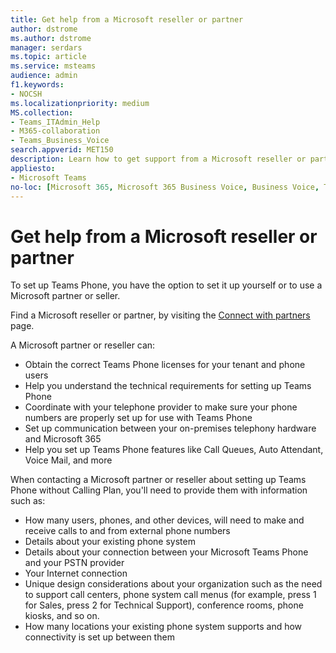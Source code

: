 ```yaml
---
title: Get help from a Microsoft reseller or partner
author: dstrome 
ms.author: dstrome
manager: serdars
ms.topic: article
ms.service: msteams
audience: admin
f1.keywords:
- NOCSH
ms.localizationpriority: medium
MS.collection: 
- Teams_ITAdmin_Help
- M365-collaboration
- Teams_Business_Voice
search.appverid: MET150
description: Learn how to get support from a Microsoft reseller or partner to help you set up Microsoft Teams Phone without a Calling Plan.
appliesto: 
- Microsoft Teams
no-loc: [Microsoft 365, Microsoft 365 Business Voice, Business Voice, Teams, Microsoft Teams, Office 365]
---
```


# Get help from a Microsoft reseller or partner

To set up Teams Phone, you have the option to set it up yourself or to use a Microsoft partner or seller.

Find a Microsoft reseller or partner, by visiting the [Connect with partners](https://appsource.microsoft.com/marketplace/partner-dir) page.

A Microsoft partner or reseller can:

- Obtain the correct Teams Phone licenses for your tenant and phone users
- Help you understand the technical requirements for setting up Teams Phone
- Coordinate with your telephone provider to make sure your phone numbers are properly set up for use with Teams Phone
- Set up communication between your on-premises telephony hardware and Microsoft 365
- Help you set up Teams Phone features like Call Queues, Auto Attendant, Voice Mail, and more

When contacting a Microsoft partner or reseller about setting up Teams Phone without Calling Plan, you'll need to provide them with information such as:

- How many users, phones, and other devices, will need to make and receive calls to and from external phone numbers
- Details about your existing phone system
- Details about your connection between your Microsoft Teams Phone and your PSTN provider
- Your Internet connection
- Unique design considerations about your organization such as the need to support call centers, phone system call menus (for example, press 1 for Sales, press 2 for Technical Support), conference rooms, phone kiosks, and so on.
- How many locations your existing phone system supports and how connectivity is set up between them

